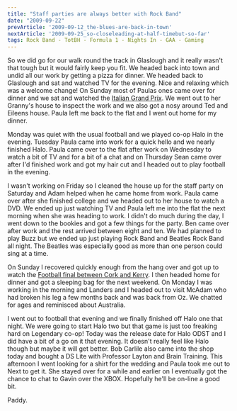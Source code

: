 ```yaml
---
title: "Staff parties are always better with Rock Band"
date: "2009-09-22"
prevArticle: '2009-09-12_the-blues-are-back-in-town'
nextArticle: '2009-09-25_so-closeleading-at-half-timebut-so-far'
tags: Rock Band - TotBH - Formula 1 - Nights In - GAA - Gaming
---
```

So we did go for our walk round the track in Glaslough and it really wasn't that tough but it would fairly keep you fit. We headed back into town and undid all our work by getting a pizza for dinner. We headed back to Glaslough and sat and watched TV for the evening. Nice and relaxing which was a welcome change! On Sunday most of Paulas ones came over for dinner and we sat and watched the [Italian Grand Prix](http://www.rte.ie/sport/motorsport/2009/0913/formula1.html). We went out to her Granny's house to inspect the work and we also got a nosy around Ted and Eileens house. Paula left me back to the flat and I went out home for my dinner.

Monday was quiet with the usual football and we played co-op Halo in the evening. Tuesday Paula came into work for a quick hello and we nearly finished Halo. Paula came over to the flat after work on Wednesday to watch a bit of TV and for a bit of a chat and on Thursday Sean came over after I'd finished work and got my hair cut and I headed out to play football in the evening.

I wasn't working on Friday so I cleaned the house up for the staff party on Saturday and Adam helped when he came home from work. Paula came over after she finished college and we headed out to her house to watch a DVD. We ended up just watching TV and Paula left me into the flat the next morning when she was heading to work. I didn't do much during the day, I went down to the bookies and got a few things for the party. Ben came over after work and the rest arrived between eight and ten. We had planned to play Buzz but we ended up just playing Rock Band and Beatles Rock Band all night. The Beatles was especially good as more than one person could sing at a time.

On Sunday I recovered quickly enough from the hang over and got up to watch the [Football final between Cork and Kerry](http://www.rte.ie/sport/gaa/championship/2009/0920/kerry_cork.html). I then headed home for dinner and got a sleeping bag for the next weekend. On Monday I was working in the morning and Landers and I headed out to visit McAdam who had broken his leg a few months back and was back from Oz. We chatted for ages and reminisced about Australia.

I went out to football that evening and we finally finished off Halo one that night. We were going to start Halo two but that game is just too freaking hard on Legendary co-op! Today was the release date for Halo ODST and I did have a bit of a go on it that evening. It doesn't really feel like Halo though but maybe it will get better. Bob Carlile also came into the shop today and bought a DS Lite with Professor Layton and Brain Training. This afternoon I went looking for a shirt for the wedding and Paula took me out to Next to get it. She stayed over for a while and earlier on I eventually got the chance to chat to Gavin over the XBOX. Hopefully he'll be on-line a good bit.

Paddy.